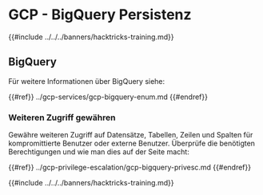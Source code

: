 # GCP - BigQuery Persistenz

{{#include ../../../banners/hacktricks-training.md}}

## BigQuery

Für weitere Informationen über BigQuery siehe:

{{#ref}}
../gcp-services/gcp-bigquery-enum.md
{{#endref}}

### Weiteren Zugriff gewähren

Gewähre weiteren Zugriff auf Datensätze, Tabellen, Zeilen und Spalten für kompromittierte Benutzer oder externe Benutzer. Überprüfe die benötigten Berechtigungen und wie man dies auf der Seite macht:

{{#ref}}
../gcp-privilege-escalation/gcp-bigquery-privesc.md
{{#endref}}

{{#include ../../../banners/hacktricks-training.md}}
